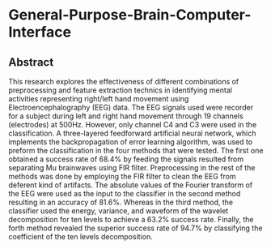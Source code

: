 General-Purpose-Brain-Computer-Interface
========================================

Abstract
--------
This research explores the effectiveness of different combinations of preprocessing and feature extraction technics in identifying mental activities representing right/left hand movement using Electroencephalography (EEG) data. The EEG signals used were recorder for a subject during left and right hand movement through 19 channels (electrodes) at 500Hz. However, only channel C4 and C3 were used in the classification. A three-layered feedforward artificial neural network, which implements the backpropagation of error learning algorithm, was used to preform the classification in the four methods that were tested. The first one obtained a success rate of 68.4% by feeding the signals resulted from separating Mu brainwaves using FIR filter. Preprocessing in the rest of the methods was done by employing the FIR filter to clean the EEG from deferent kind of artifacts. The absolute values of the Fourier transform of the EEG were used as the input to the classifier in the second method resulting in an accuracy of 81.6%. Whereas in the third method, the classifier used the energy, variance, and waveform of the wavelet decomposition for ten levels to achieve a 63.2% success rate. Finally, the forth method revealed the superior success rate of 94.7% by classifying the coefficient of the ten levels decomposition.
